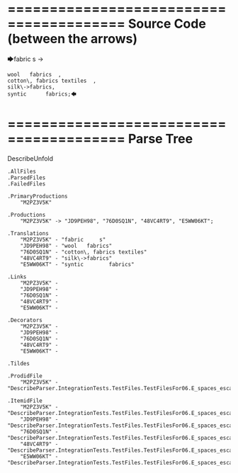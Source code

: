 ========================================
Source Code (between the arrows)
========================================

🡆fabric     s 	->

	wool   fabrics	,
	cotton\, fabrics textiles  ,
    silk\->fabrics,
    syntic 		fabrics;🡄

========================================
Parse Tree
========================================
DescribeUnfold

    .AllFiles
    .ParsedFiles
    .FailedFiles

    .PrimaryProductions
        "M2PZ3V5K" 

    .Productions
        "M2PZ3V5K" -> "JD9PEH98", "76D0SQ1N", "48VC4RT9", "E5WW06KT";

    .Translations
        "M2PZ3V5K" - "fabric     s"
        "JD9PEH98" - "wool   fabrics"
        "76D0SQ1N" - "cotton\, fabrics textiles"
        "48VC4RT9" - "silk\->fabrics"
        "E5WW06KT" - "syntic 		fabrics"

    .Links
        "M2PZ3V5K" - 
        "JD9PEH98" - 
        "76D0SQ1N" - 
        "48VC4RT9" - 
        "E5WW06KT" - 

    .Decorators
        "M2PZ3V5K" - 
        "JD9PEH98" - 
        "76D0SQ1N" - 
        "48VC4RT9" - 
        "E5WW06KT" - 

    .Tildes

    .ProdidFile
        "M2PZ3V5K" - "DescribeParser.IntegrationTests.TestFiles.TestFilesFor06.E_spaces_escapes_RN.ds"

    .ItemidFile
        "M2PZ3V5K" - "DescribeParser.IntegrationTests.TestFiles.TestFilesFor06.E_spaces_escapes_RN.ds"
        "JD9PEH98" - "DescribeParser.IntegrationTests.TestFiles.TestFilesFor06.E_spaces_escapes_RN.ds"
        "76D0SQ1N" - "DescribeParser.IntegrationTests.TestFiles.TestFilesFor06.E_spaces_escapes_RN.ds"
        "48VC4RT9" - "DescribeParser.IntegrationTests.TestFiles.TestFilesFor06.E_spaces_escapes_RN.ds"
        "E5WW06KT" - "DescribeParser.IntegrationTests.TestFiles.TestFilesFor06.E_spaces_escapes_RN.ds"

